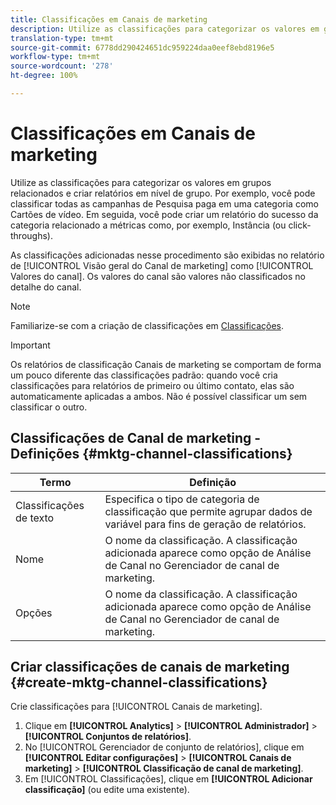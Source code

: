 ```yaml
---
title: Classificações em Canais de marketing
description: Utilize as classificações para categorizar os valores em grupos relacionados e criar relatórios em nível de grupo. Por exemplo, você pode classificar todas as campanhas de Pesquisa paga em uma categoria como Cartões de vídeo. Em seguida, você pode criar um relatório do sucesso da categoria relacionado a métricas como, por exemplo, Instância (ou click-throughs).
translation-type: tm+mt
source-git-commit: 6778dd290424651dc959224daa0eef8ebd8196e5
workflow-type: tm+mt
source-wordcount: '278'
ht-degree: 100%

---
```



# Classificações em Canais de marketing

Utilize as classificações para categorizar os valores em grupos relacionados e criar relatórios em nível de grupo. Por exemplo, você pode classificar todas as campanhas de Pesquisa paga em uma categoria como Cartões de vídeo. Em seguida, você pode criar um relatório do sucesso da categoria relacionado a métricas como, por exemplo, Instância (ou click-throughs).

As classificações adicionadas nesse procedimento são exibidas no relatório de [!UICONTROL Visão geral do Canal de marketing] como [!UICONTROL Valores do canal]. Os valores do canal são valores não classificados no detalhe do canal.

>[!NOTE]
>
>Familiarize-se com a criação de classificações em [Classificações](/help/components/classifications/c-classifications.md).

>[!IMPORTANT]
>
>Os relatórios de classificação Canais de marketing se comportam de forma um pouco diferente das classificações padrão: quando você cria classificações para relatórios de primeiro ou último contato, elas são automaticamente aplicadas a ambos. Não é possível classificar um sem classificar o outro.

## Classificações de Canal de marketing - Definições {#mktg-channel-classifications}

| Termo | Definição |
|--- |--- |
| Classificações de texto | Especifica o tipo de categoria de classificação que permite agrupar dados de variável para fins de geração de relatórios. |
| Nome | O nome da classificação. A classificação adicionada aparece como opção de Análise de Canal no Gerenciador de canal de marketing. |
| Opções | O nome da classificação. A classificação adicionada aparece como opção de Análise de Canal no Gerenciador de canal de marketing. |

## Criar classificações de canais de marketing {#create-mktg-channel-classifications}

Crie classificações para [!UICONTROL Canais de marketing].

1. Clique em **[!UICONTROL Analytics]** > **[!UICONTROL Administrador]** > **[!UICONTROL Conjuntos de relatórios]**.
1. No [!UICONTROL Gerenciador de conjunto de relatórios], clique em **[!UICONTROL Editar configurações]** > **[!UICONTROL Canais de marketing]** > **[!UICONTROL Classificação de canal de marketing]**.
1. Em [!UICONTROL Classificações], clique em **[!UICONTROL Adicionar classificação]** (ou edite uma existente).
